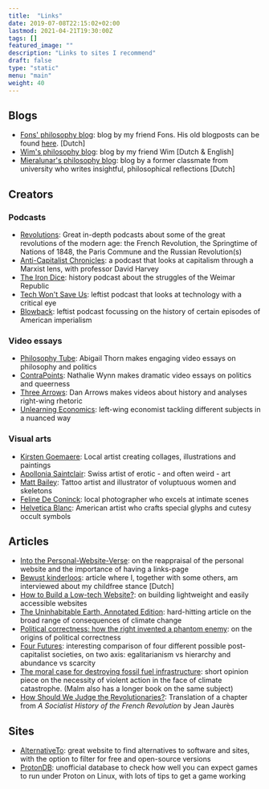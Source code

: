 ```yaml
---
title:  "Links"
date: 2019-07-08T22:15:02+02:00
lastmod: 2021-04-21T19:30:00Z
tags: []
featured_image: ""
description: "Links to sites I recommend"
draft: false
type: "static"
menu: "main"
weight: 40
---
```

## Blogs

* [Fons' philosophy blog](https://www.fonsdewulf.be/blog): blog by my friend Fons. His old blogposts can be found [here](https://fonsdewulf.wordpress.com/berichten/). \[Dutch\]
* [Wim's philosophy blog](https://wimchristiaens.netlify.app/): blog by my friend Wim \[Dutch & English\]
* [Mieralunar's philosophy blog](https://chelonta.blogspot.com/): blog by a former classmate from university who writes insightful, philosophical reflections \[Dutch\]

## Creators
### Podcasts

* [Revolutions](https://thehistoryofrome.typepad.com/revolutions_podcast/): Great in-depth podcasts about some of the great revolutions of the modern age: the French Revolution, the Springtime of Nations of 1848, the Paris Commune and the Russian Revolution(s)
* [Anti-Capitalist Chronicles](https://www.democracyatwork.info/davidharveyacc): a podcast that looks at capitalism through a Marxist lens, with professor David Harvey
* [The Iron Dice](https://www.theirondice.com/): history podcast about the struggles of the Weimar Republic
* [Tech Won't Save Us](https://www.techwontsave.us/): leftist podcast that looks at technology with a critical eye
* [Blowback](https://blowback.show/ "Blowback"): leftist podcast focussing on the history of certain episodes of American imperialism

### Video essays

* [Philosophy Tube](https://www.youtube.com/c/thephilosophytube/): Abigail Thorn makes engaging video essays on philosophy and politics
* [ContraPoints](https://www.youtube.com/c/ContraPoints/): Nathalie Wynn makes dramatic video essays on politics and queerness
* [Three Arrows](https://www.youtube.com/c/ThreeArrows/): Dan Arrows makes videos about history and analyses right-wing rhetoric
* [Unlearning Economics](https://www.youtube.com/channel/UC4V_jMdRbbTrmBVJB6FDzgw): left-wing economist tackling different subjects in a nuanced way

### Visual arts

* [Kirsten Goemaere](http://www.punkie.be/): Local artist creating collages, illustrations and paintings
* [Apollonia Saintclair](https://apolloniasaintclair.com/): Swiss artist of erotic - and often weird - art
* [Matt Bailey](https://www.baileyillustration.com/): Tattoo artist and illustrator of voluptuous women and skeletons
* [Feline De Coninck](http://www.felinedeconinck.com/): local photographer who excels at intimate scenes
* [Helvetica Blanc](https://helveticablanc.com/ "Helvetica Blanc"): American artist who crafts special glyphs and cutesy occult symbols

## Articles

* [Into the Personal-Website-Verse](https://matthiasott.com/articles/into-the-personal-website-verse): on the reappraisal of the personal website and the importance of having a links-page
* [Bewust kinderloos](https://readymag.com/ahsjournalistiek/bewustkinderloos/): article where I, together with some others, am interviewed about my childfree stance \[Dutch\]
* [How to Build a Low-tech Website?](https://solar.lowtechmagazine.com/2018/09/how-to-build-a-lowtech-website): on building lightweight and easily accessible websites
* [The Uninhabitable Earth, Annotated Edition](https://nymag.com/intelligencer/2017/07/climate-change-earth-too-hot-for-humans-annotated.html): hard-hitting article on the broad range of consequences of climate change
* [Political correctness: how the right invented a phantom enemy](https://www.theguardian.com/us-news/2016/nov/30/political-correctness-how-the-right-invented-phantom-enemy-donald-trump): on the origins of political correctness
* [Four Futures](https://www.jacobinmag.com/2011/12/four-futures/): interesting comparison of four different possible post-capitalist societies, on two axis: egalitarianism vs hierarchy and abundance vs scarcity
* [The moral case for destroying fossil fuel infrastructure](https://www.theguardian.com/commentisfree/2021/nov/18/moral-case-destroying-fossil-fuel-infrastructure): short opinion piece on the necessity of violent action in the face of climate catastrophe. (Malm also has a longer book on the same subject)
* [How Should We Judge the Revolutionaries?](https://www.jacobinmag.com/2016/07/jaures-french-revolution-robespierre-socialist): Translation of a chapter from _A Socialist History of the French Revolution_ by Jean Jaurès

## Sites

* [AlternativeTo](https://alternativeto.net/): great website to find alternatives to software and sites, with the option to filter for free and open-source versions
* [ProtonDB](https://www.protondb.com/): unofficial database to check how well you can expect games to run under Proton on Linux, with lots of tips to get a game working
